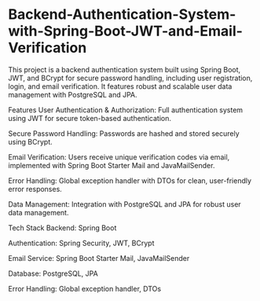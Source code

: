 # Backend-Authentication-System-with-Spring-Boot-JWT-and-Email-Verification
This project is a backend authentication system built using Spring Boot, JWT, and BCrypt for secure password handling, including user registration, login, and email verification. It features robust and scalable user data management with PostgreSQL and JPA.

Features
User Authentication & Authorization: Full authentication system using JWT for secure token-based authentication.

Secure Password Handling: Passwords are hashed and stored securely using BCrypt.

Email Verification: Users receive unique verification codes via email, implemented with Spring Boot Starter Mail and JavaMailSender.

Error Handling: Global exception handler with DTOs for clean, user-friendly error responses.

Data Management: Integration with PostgreSQL and JPA for robust user data management.

Tech Stack
Backend: Spring Boot

Authentication: Spring Security, JWT, BCrypt

Email Service: Spring Boot Starter Mail, JavaMailSender

Database: PostgreSQL, JPA

Error Handling: Global exception handler, DTOs

